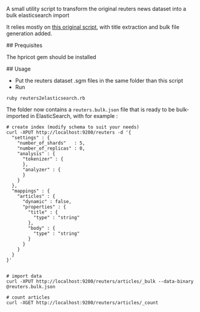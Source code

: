 A small utility script to transform the original reuters news dataset into a bulk elasticsearch import

It relies mostly on [this original script](http://earlh.com/blog/2011/06/18/prepping-the-reuters-21578-classification-sample-dataset/), with title extraction and bulk file generation added.

## Prequisites

The hpricot gem should be installed

## Usage

- Put the reuters dataset .sgm files in the same folder than this script
- Run 

```
ruby reuters2elasticsearch.rb
```

The folder now contains a `reuters.bulk.json` file that is ready to be bulk-imported in ElasticSearch, with for example : 

```
# create index (modify schema to suit your needs)
curl -XPUT http://localhost:9200/reuters -d '{
  "settings" : {
    "number_of_shards"   : 5,
    "number_of_replicas" : 0,
    "analysis" : {
      "tokenizer" : {
      },
      "analyzer" : {
      }
    }
  },
  "mappings" : {
    "articles" : {
      "dynamic" : false,
      "properties" : {          
        "title" : {
          "type" : "string"
        },          
        "body" : {
          "type" : "string"
        }
      }
    }
  }
}'


# import data
curl -XPUT http://localhost:9200/reuters/articles/_bulk --data-binary @reuters.bulk.json

# count articles
curl -XGET http://localhost:9200/reuters/articles/_count
```

